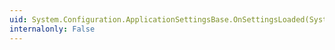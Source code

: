 ```yaml
---
uid: System.Configuration.ApplicationSettingsBase.OnSettingsLoaded(System.Object,System.Configuration.SettingsLoadedEventArgs)
internalonly: False
---
```

